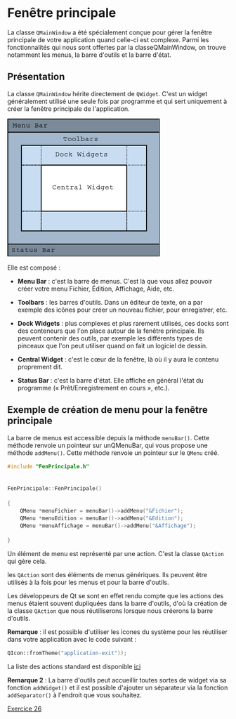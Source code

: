 # Fenêtre principale

La classe ```QMainWindow``` a été spécialement conçue pour gérer la fenêtre principale de votre application quand celle-ci est complexe. Parmi les fonctionnalités qui nous sont offertes par la classeQMainWindow, on trouve notamment les menus, la barre d'outils et la barre d'état.

## Présentation

La classe ```QMainWindow``` hérite directement de ```QWidget```. C'est un widget généralement utilisé une seule fois par programme et qui sert uniquement à créer la fenêtre principale de l'application.

![Fenetre principale](qt_qmainwindow.png)

Elle est composé :

* **Menu Bar** : c'est la barre de menus. C'est là que vous allez pouvoir créer votre menu Fichier, Édition, Affichage, Aide, etc.

* **Toolbars** : les barres d'outils. Dans un éditeur de texte, on a par exemple des icônes pour créer un nouveau fichier, pour enregistrer, etc.

* **Dock Widgets** : plus complexes et plus rarement utilisés, ces docks sont des conteneurs que l'on place autour de la fenêtre principale. Ils peuvent contenir des outils, par exemple les différents types de pinceaux que l'on peut utiliser quand on fait un logiciel de dessin.

* **Central Widget** : c'est le cœur de la fenêtre, là où il y aura le contenu proprement dit.

* **Status Bar** : c'est la barre d'état. Elle affiche en général l'état du programme (« Prêt/Enregistrement en cours », etc.).

## Exemple de création de menu pour la fenêtre principale

La barre de menus est accessible depuis la méthode ```menuBar()```. Cette méthode renvoie un pointeur sur unQMenuBar, qui vous propose une méthode ```addMenu()```. Cette méthode renvoie un pointeur sur le ```QMenu``` créé.

``` c++
#include "FenPrincipale.h"


FenPrincipale::FenPrincipale()

{
    QMenu *menuFichier = menuBar()->addMenu("&Fichier");
    QMenu *menuEdition = menuBar()->addMenu("&Edition");
    QMenu *menuAffichage = menuBar()->addMenu("&Affichage");

}
```

Un élément de menu est représenté par une action. C'est la classe ```QAction``` qui gère cela.

les ```QAction``` sont des éléments de menus génériques. Ils peuvent être utilisés à la fois pour les menus et pour la barre d'outils.

Les développeurs de Qt se sont en effet rendu compte que les actions des menus étaient souvent dupliquées dans la barre d'outils, d'où la création de la classe ```QAction``` que nous réutiliserons lorsque nous créerons la barre d'outils.

**Remarque** : il est possible d'utiliser les icones du système pour les réutiliser dans votre application avec le code suivant :

``` c++
QIcon::fromTheme("application-exit"));
```

La liste des actions standard est disponible [ici](https://specifications.freedesktop.org/icon-naming-spec/icon-naming-spec-latest.html)

**Remarque 2** : La barre d'outils peut accueillir toutes sortes de widget via sa fonction ```addWidget()``` et il est possible d'ajouter un séparateur via la fonction ```addSeparator()``` à l'endroit que vous souhaitez.

[Exercice 26](../Exercices/Exercice26/README.md)
